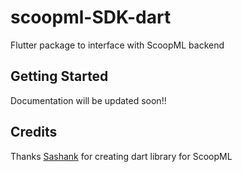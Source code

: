 # scoopml-SDK-dart


Flutter package to interface with ScoopML backend

## Getting Started

Documentation will be updated soon!!

## Credits

Thanks [Sashank](https://github.com/sashankvisweshwaran) for creating dart library for ScoopML

